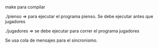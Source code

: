 make para compilar 

./pienso => para ejecutar el programa pienso. Se debe ejecutar antes que jugadores

./jugadores => se debe ejecutar para correr el programa jugadores

Se usa cola de mensajes para el sincronismo.
